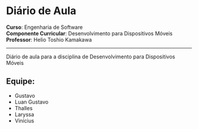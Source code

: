 # Diário de Aula

**Curso**: Engenharia de Software <br>
**Componente Curricular**: Desenvolvimento para Dispositivos Móveis<br>
**Professor**: Helio Toshio Kamakawa <br>

---

Diário de aula para a disciplina de Desenvolvimento para Dispositivos Móveis

## Equipe:
- Gustavo
- Luan Gustavo
- Thalles
- Laryssa
- Vinícius